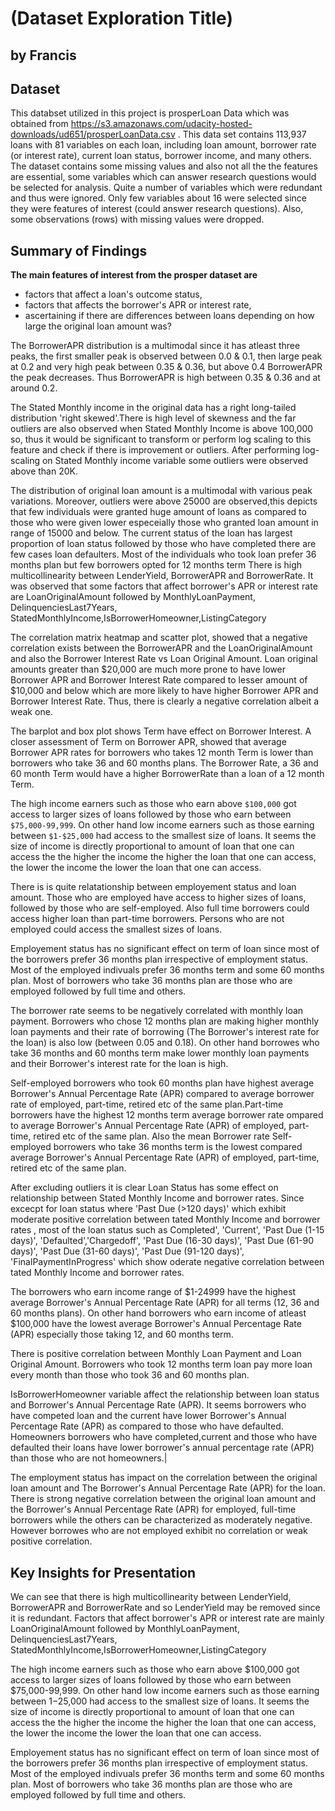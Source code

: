 # (Dataset Exploration Title)
## by Francis


## Dataset

This databset utilized in this project is prosperLoan Data which was obtained from https://s3.amazonaws.com/udacity-hosted-downloads/ud651/prosperLoanData.csv . This data set contains 113,937 loans with 81 variables on each loan, including loan amount, borrower rate (or interest rate), current loan status, borrower income, and many others.
The dataset contains some missing values and also not all the the features are essential, some variables which can answer research questions would be selected for analysis. Quite a number of variables which were redundant and thus were ignored. Only few variables about 16 were selected since they were features of interest (could answer research questions). Also, some observations (rows) with missing values were dropped.

## Summary of Findings
**The main features of interest from the prosper dataset are**
- factors that affect a loan's outcome status,
- factors that affects the borrower's APR or interest rate,
- ascertaining if there are differences between loans depending on how large the original loan amount was?

The BorrowerAPR distribution is a multimodal since it has atleast three peaks, the first smaller peak is observed between 0.0 & 0.1, then large peak at 0.2 and very high peak between 0.35 & 0.36, but above 0.4 BorrowerAPR the peak decreases. Thus BorrowerAPR is high between 0.35 & 0.36 and at around 0.2.

The  Stated Monthly income in the original data has a right long-tailed distribution 'right skewed'.There is high level of skewness and the far outliers are also observed when Stated Monthly Income  is above 100,000 so, thus it would be significant to transform or perform log scaling to this feature and check if there is improvement or outliers. After performing log-scaling on Stated Monthly income variable some outliers were observed above than 20K.

The distribution of original loan amount is a multimodal with various peak variations. Moreover, outliers were above 25000 are observed,this depicts that few individuals were granted huge amount of loans as compared to those who were given lower especeially those who granted loan amount in range of 15000 and below.
The current status of the loan has largest proportion of loan status followed by those who have completed there are few cases loan defaulters.
Most of the individuals who took loan prefer 36 months plan but few borrowers opted for 12 months term
There is high multicollinearity between LenderYield, BorrowerAPR and BorrowerRate.
It was observed that some factors that affect borrower's APR or interest rate are LoanOriginalAmount followed by MonthlyLoanPayment, DelinquenciesLast7Years, StatedMonthlyIncome,IsBorrowerHomeowner,ListingCategory

The correlation matrix heatmap and scatter plot, showed that a negative correlation exists between the BorrowerAPR and the LoanOriginalAmount and also the Borrower Interest Rate vs Loan Original Amount. Loan original amounts greater than $20,000 are much more prone to have lower Borrower APR and Borrower Interest Rate compared to lesser amount of $10,000 and below which are more likely to have higher Borrower APR and Borrower Interest Rate. Thus, there is clearly a negative correlation albeit a weak one.

The barplot and box plot shows Term have effect on Borrower Interest. A closer assessment of Term on Borrower APR, showed that average Borrower APR rates for borrowers who takes 12 month Term is lower than borrowers who take 36 and 60 months plans. The Borrower Rate, a 36 and 60 month Term would have a higher BorrowerRate than a loan of a 12 month Term.

The high income earners such as those who earn above `$100,000` got access to larger sizes of loans followed by those who earn between `$75,000-99,999`. On other hand low income earners such as those earning between `$1-$25,000` had access to the smallest size of loans. It seems the size of income is directly proportional to amount of loan that one can access the the higher the income the higher the loan that one can access, the lower the income the lower the loan that one can access.

There is is quite relatationship between employement status  and loan amount. Those who are employed have access to higher sizes of loans, followed by those who are self-employed. Also full time borrowers could access higher loan than part-time borrowers. Persons who are not employed could access the smallest sizes of loans.

Employement status has no significant  effect on term of loan since most of the borrowers prefer 36 months plan irrespective of employment status. Most of the employed indivuals prefer 36 months term and some 60 months plan. Most of borrowers who take 36 months plan are those who are employed followed by full time and others.

The borrower rate seems to be negatively correlated with monthly loan payment. Borrowers who chose 12 months plan are making higher monthly loan payments and their rate of borrowing (The Borrower's interest rate for the loan) is also low (between 0.05 and 0.18). On other hand borrowes who take 36 months and 60 months term make lower monthly loan payments and their Borrower's interest rate for the loan is high. 

Self-employed borrowers who took 60 months plan have highest average Borrower's Annual Percentage Rate (APR) compared to average borrower rate of employed, part-time, retired etc of the same plan.Part-time borrowers have the highest 12 months term average borrower rate ompared to average Borrower's Annual Percentage Rate (APR) of employed, part-time, retired etc of the same plan. Also the mean Borrower rate Self-employed borrowers who take 36 months term is the lowest compared average Borrower's Annual Percentage Rate (APR) of employed, part-time, retired etc of the same plan.

After excluding outliers it is clear Loan Status has some effect on relationship  between Stated Monthly Income and borrower rates. Since excecpt for loan status where 'Past Due (>120 days)' which exhibit moderate positive correlation between tated Monthly Income and borrower rates , most of the loan status such as Completed', 'Current', 'Past Due (1-15 days)', 'Defaulted','Chargedoff', 'Past Due (16-30 days)', 'Past Due (61-90 days)', 'Past Due (31-60 days)', 'Past Due (91-120 days)', 'FinalPaymentInProgress' which show oderate negative correlation between tated Monthly Income and borrower rates.

The borrowers who earn income range of $1-24999 have the highest average Borrower's Annual Percentage Rate (APR) for all terms (12, 36 and 60 months plans). On other hand borrowers who earn income of atleast $100,000 have the lowest average Borrower's Annual Percentage Rate (APR) especially those taking 12, and 60 months term.

There is positive correlation between Monthly Loan Payment and Loan Original Amount. Borrowers who took 12 months term loan pay more loan every month than those who took 36 and 60 months plan.

IsBorrowerHomeowner variable affect the relationship between loan status and Borrower's Annual Percentage Rate (APR). It seems borrowers who have competed loan and the current have lower  Borrower's Annual Percentage Rate (APR) as compared to those who have defaulted. Homeowners borrowers who have completed,current and those who have defaulted their loans have lower borrower's annual percentage rate (APR) than those who are not homeowners.|

The employment status has impact on the correlation between the original loan amount and The Borrower's Annual Percentage Rate (APR) for the loan. There is strong negative correlation between the original loan amount and the Borrower's Annual Percentage Rate (APR) for employed, full-time borrowers while the others can be characterized as moderately negative. However borrowes who are not employed exhibit no correlation or weak positive correlation.

## Key Insights for Presentation

We can see that there is high multicollinearity between LenderYield, BorrowerAPR and BorrowerRate and so LenderYield may be removed since it is redundant. Factors that affect borrower's APR or interest rate are mainly LoanOriginalAmount followed by MonthlyLoanPayment, DelinquenciesLast7Years, StatedMonthlyIncome,IsBorrowerHomeowner,ListingCategory

The high income earners such as those who earn above $100,000 got access to larger sizes of loans followed by those who earn between $75,000-99,999. On other hand low income earners such as those earning between $1-$25,000 had access to the smallest size of loans. It seems the size of income is directly proportional to amount of loan that one can access the the higher the income the higher the loan that one can access, the lower the income the lower the loan that one can access.

Employement status has no significant effect on term of loan since most of the borrowers prefer 36 months plan irrespective of employment status. Most of the employed indivuals prefer 36 months term and some 60 months plan. Most of borrowers who take 36 months plan are those who are employed followed by full time and others.
